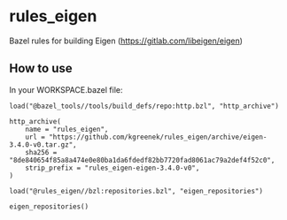 # rules_eigen
Bazel rules for building Eigen (https://gitlab.com/libeigen/eigen)

## How to use

In your WORKSPACE.bazel file:

```
load("@bazel_tools//tools/build_defs/repo:http.bzl", "http_archive")

http_archive(
    name = "rules_eigen",
    url = "https://github.com/kgreenek/rules_eigen/archive/eigen-3.4.0-v0.tar.gz",
    sha256 = "8de840654f85a8a474e0e80ba1da6fdedf82bb7720fad8061ac79a2def4f52c0",
    strip_prefix = "rules_eigen-eigen-3.4.0-v0",
)

load("@rules_eigen//bzl:repositories.bzl", "eigen_repositories")

eigen_repositories()
```
